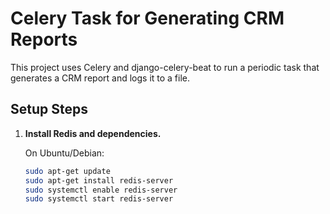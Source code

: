 # Celery Task for Generating CRM Reports

This project uses Celery and django-celery-beat to run a periodic task that generates a CRM report and logs it to a file.

## Setup Steps

1. **Install Redis and dependencies.**

   On Ubuntu/Debian:
   ```bash
   sudo apt-get update
   sudo apt-get install redis-server
   sudo systemctl enable redis-server
   sudo systemctl start redis-server
